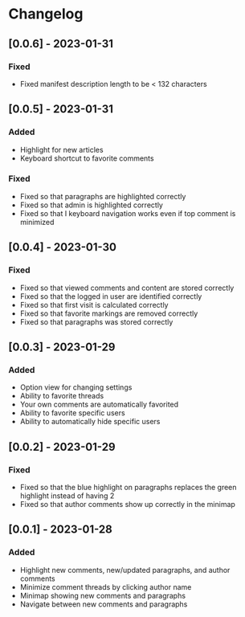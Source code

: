 # Changelog

## [0.0.6] - 2023-01-31

### Fixed

- Fixed manifest description length to be < 132 characters

## [0.0.5] - 2023-01-31

### Added

- Highlight for new articles
- Keyboard shortcut to favorite comments

### Fixed

- Fixed so that paragraphs are highlighted correctly
- Fixed so that admin is highlighted correctly
- Fixed so that I keyboard navigation works even if top comment is minimized

## [0.0.4] - 2023-01-30

### Fixed

- Fixed so that viewed comments and content are stored correctly
- Fixed so that the logged in user are identified correctly
- Fixed so that first visit is calculated correctly
- Fixed so that favorite markings are removed correctly
- Fixed so that paragraphs was stored correctly

## [0.0.3] - 2023-01-29

### Added

- Option view for changing settings
- Ability to favorite threads
- Your own comments are automatically favorited
- Ability to favorite specific users
- Ability to automatically hide specific users

## [0.0.2] - 2023-01-29

### Fixed

- Fixed so that the blue highlight on paragraphs replaces the green highlight instead of having 2
- Fixed so that author comments show up correctly in the minimap

## [0.0.1] - 2023-01-28

### Added

- Highlight new comments, new/updated paragraphs, and author comments
- Minimize comment threads by clicking author name
- Minimap showing new comments and paragraphs
- Navigate between new comments and paragraphs